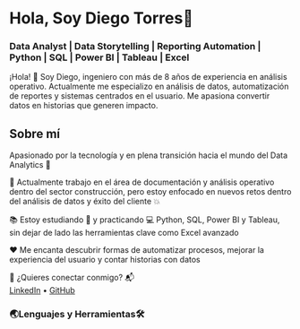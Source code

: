 # Hola, Soy Diego Torres🚀
### Data Analyst | Data Storytelling | Reporting Automation | Python | SQL | Power BI | Tableau | Excel

¡Hola! 👋 Soy Diego, ingeniero con más de 8 años de experiencia en análisis operativo. Actualmente me especializo en análisis de datos, automatización de reportes y sistemas centrados en el usuario. Me apasiona convertir datos en historias que generen impacto.

## Sobre mí

Apasionado por la tecnología y en plena transición hacia el mundo del Data Analytics 🚀

📌 Actualmente trabajo en el área de documentación y análisis operativo dentro del sector construcción, pero estoy enfocado en nuevos retos dentro del análisis de datos y éxito del cliente 💥

📚 Estoy estudiando 🧠 y practicando 💻 Python, SQL, Power BI y Tableau, sin dejar de lado las herramientas clave como Excel avanzado

❤️ Me encanta descubrir formas de automatizar procesos, mejorar la experiencia del usuario y contar historias con datos

📩 ¿Quieres conectar conmigo? 📬  
[LinkedIn](www.linkedin.com/in/diego-torres-b2602b255) • [GitHub](https://github.com/Twrz97)


### 🌏Lenguajes y Herramientas🛠️
